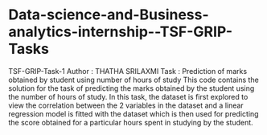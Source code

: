 # Data-science-and-Business-analytics-internship--TSF-GRIP-Tasks
TSF-GRIP-Task-1
Author : THATHA SRILAXMI
Task : Prediction of marks obtained by student using number of hours of study
This code contains the solution for the task of predicting the marks obtained by the student using the number of hours of study. In this task, the dataset is first explored to view the correlation between the 2 variables in the dataset and a linear regression model is fitted with the dataset which is then used for predicting the score obtained for a particular hours spent in studying by the student.
